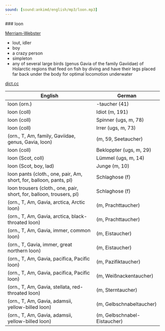 ```yaml
---
sound: [sound:ankimd/english/mp3/loon.mp3]
---
```


\### loon

[Merriam-Webster](https://www.merriam-webster.com/dictionary/loon)

- lout, idler
- boy
- a crazy person
- simpleton
- any of several large birds (genus Gavia of the family Gaviidae) of Holarctic regions that feed on fish by diving and have their legs placed far back under the body for optimal locomotion underwater

[dict.cc](https://www.dict.cc/loon)

| English        | German       |
| -------------- | ------------ |
| loon (orn.) | -taucher (41) |
| loon (coll) | Idiot (m, 191) |
| loon (coll) | Spinner (ugs, m, 78) |
| loon (coll) | Irrer (ugs, m, 73) |
|  (orn., T, Am, family, Gaviidae, genus, Gavia, loon) |  (m, 59, Seetaucher) |
| loon (coll) | Bekloppter (ugs, m, 29) |
| loon (Scot, coll) | Lümmel (ugs, m, 14) |
| loon (Scot, boy, lad) | Junge (m, 10) |
| loon pants (cloth., one, pair, Am, short, for, balloon, pants, pl) | Schlaghose (f) |
| loon trousers (cloth., one, pair, short, for, balloon, trousers, pl) | Schlaghose (f) |
|  (orn., T, Am, Gavia, arctica, Arctic loon) |  (m, Prachttaucher) |
|  (orn., T, Am, Gavia, arctica, black-throated loon) |  (m, Prachttaucher) |
|  (orn., T, Am, Gavia, immer, common loon) |  (m, Eistaucher) |
|  (orn., T, Gavia, immer, great northern loon) |  (m, Eistaucher) |
|  (orn., T, Am, Gavia, pacifica, Pacific loon) |  (m, Pazifiktaucher) |
|  (orn., T, Am, Gavia, pacifica, Pacific loon) |  (m, Weißnackentaucher) |
|  (orn., T, Am, Gavia, stellata, red-throated loon) |  (m, Sterntaucher) |
|  (orn., T, Am, Gavia, adamsii, yellow-billed loon) |  (m, Gelbschnabeltaucher) |
|  (orn., T, Am, Gavia, adamsii, yellow-billed loon) |  (m, Gelbschnabel-Eistaucher) |

